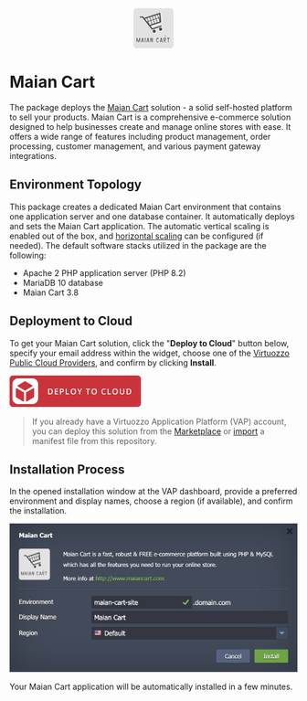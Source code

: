 <p align="center"> 
<img src="images/logo.png" alt="Maian Cart">
</p>

# Maian Cart

The package deploys the [Maian Cart](https://www.maiancart.com/) solution - a solid self-hosted platform to sell your products. Maian Cart is a comprehensive e-commerce solution designed to help businesses create and manage online stores with ease. It offers a wide range of features including product management, order processing, customer management, and various payment gateway integrations.


## Environment Topology

This package creates a dedicated Maian Cart environment that contains one application server and one database container. It automatically deploys and sets the Maian Cart application. The automatic vertical scaling is enabled out of the box, and [horizontal scaling](https://www.virtuozzo.com/application-platform-docs/automatic-horizontal-scaling/) can be configured (if needed). The default software stacks utilized in the package are the following:

- Apache 2 PHP application server (PHP 8.2)
- MariaDB 10 database
- Maian Cart 3.8


## Deployment to Cloud

To get your Maian Cart solution, click the "**Deploy to Cloud**" button below, specify your email address within the widget, choose one of the [Virtuozzo Public Cloud Providers](https://www.virtuozzo.com/application-platform-partners/), and confirm by clicking **Install**.

[![Deploy to Cloud](https://raw.githubusercontent.com/jelastic-jps/common/main/images/deploy-to-cloud.png)](https://www.virtuozzo.com/install/?manifest=https://raw.githubusercontent.com/jelastic-jps/maian-cart/refs/heads/master/manifest.jps)

> If you already have a Virtuozzo Application Platform (VAP) account, you can deploy this solution from the [Marketplace](https://www.virtuozzo.com/application-platform-docs/marketplace/) or [import](https://www.virtuozzo.com/application-platform-docs/environment-import/) a manifest file from this repository.


## Installation Process

In the opened installation window at the VAP dashboard, provide a preferred environment and display names, choose a region (if available), and confirm the installation.

![Maian Cart deployment wizard](images/maian-cart-deployment-wizard.png)

Your Maian Cart application will be automatically installed in a few minutes.
